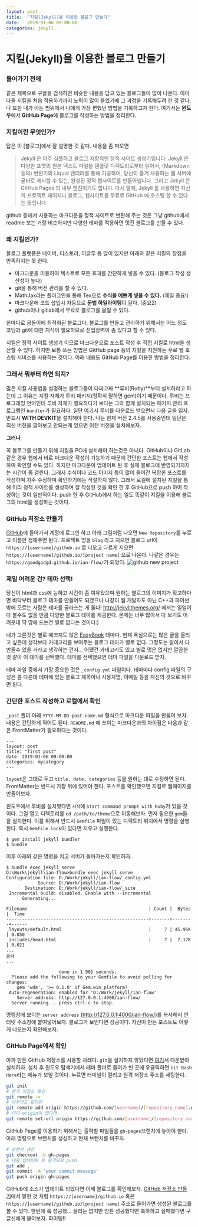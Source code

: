 ```yaml
---
layout: post
title:  "지킬(Jekyll)을 이용한 블로그 만들기"
date:   2019-01-06 09:00:00
categories: jekyll
---
```


# 지킬(Jekyll)을 이용한 블로그 만들기

### 들어가기 전에

같은 제목으로 구글을 검색하면 비슷한 내용을 담고 있는 블로그들이 많이 나온다. 아마 다들 지킬을 처음 적용하기까지 노력이 많이 들었기에 그 과정을 기록해두려 한 것 같다. 나 또한 내가 아는 범위에서 나에게 가장 편했던 방법을 기록하고자 한다. 여기서는 **윈도우**에서 **GitHub Page**에 블로그를 작성하는 방법을 정리한다.

### 지킬이란 무엇인가? 

답은 이 [블로그]에서 잘 설명한 것 같다. 내용을 좀 따오면
> Jekyll 은 아주 심플하고 블로그 지향적인 정적 사이트 생성기입니다. Jekyll 은 다양한 포맷의 원본 텍스트 파일을 템플릿 디렉토리로부터 읽어서, (Markdown 등의) 변환기와 Liquid 렌더러를 통해 가공하여, 당신이 즐겨 사용하는 웹 서버에 곧바로 게시할 수 있는, 완성된 정적 웹사이트를 만들어냅니다. 그리고 Jekyll 은 GitHub Pages 의 내부 엔진이기도 합니다. 다시 말해, Jekyll 을 사용하면 자신의 프로젝트 페이지나 블로그, 웹사이트를 무료로 GitHub 에 호스팅 할 수 있다는 뜻입니다.
> 

github 등에서 사용하는 마크다운을 정적 사이트로 변환해 주는 것은 그냥 github에서 readme 보는 거랑 비슷하지만 다양한 테마를 적용하면 멋진 블로그를 만들 수 있다.  

### 왜 지킬인가?

블로그 플랫폼은 네이버, 티스토리, 이글루 등 많이 있지만 아래와 같은 지킬의 장점을 만족하지는 못 한다.
- 마크다운을 이용하여 텍스트로 모든 효과를 간단하게 넣을 수 있다. (블로그 작성 생산성이 높다)
- git을 통해 버전 관리를 할 수 있다.
- MathJax라는 플러그인을 통해 Tex으로 **수식을 예쁘게 넣을 수 있다.** (제일 중요!)
- 마크다운에 코드 삽입시 자동으로 **문법 하일라이팅**이 된다. (중요2)
- github이나 gitlab에서 무료로 블로그를 올릴 수 있다.

한마디로 공돌이에 최적화된 블로그다. 블로그를 만들고 관리하기 위해서는 어느 정도 코딩과 git에 대한 지식이 필요하므로 진입장벽이 좀 있다고 할 수 있다.

지킬은 정적 사이트 생성기 이므로 마크다운으로 포스트 작성 후 직접 지킬로 html을 생산할 수 있다. 하지만 보통 쓰는 방법은 GitHub page 등의 지킬을 지원하는 무료 웹 호스팅 서비스를 사용하는 것이다. 아래 내용도 GitHub Page를 이용한 방법을 정리한다.

### 그래서 뭐부터 하면 되지?

많은 지킬 사용법을 설명하는 블로그들이 다짜고짜 **루비(Ruby)**부터 설치하라고 하는데 그 이유는 지킬 자체가 루비 패키지(정확히 말하면 gem)이기 때문이다. 루비는 프로그래밍 언어인데 루비 자체가 필요하다기 보다는 그와 함께 설치되는 패키지 관리 프로그램인 `bundler`가 필요하다. 일단 [여기](https://rubyinstaller.org/downloads/)서 루비를 다운로드 받으면서 다음 글을 읽자. 반드시 **WITH DEVKIT**을 설치해야 한다. 나는 현재 버전 2.4.5를 사용중인데 일단은 최신 버전을 깔아보고 안되는게 있으면 이전 버전을 설치해보자.

**그러나** <a id="create-repository"></a> 

꼭 블로그를 만들기 위해 지킬을 PC에 설치해야 하는것은 아니다. GitHub이나 GitLab 같은 경우 웹에서 바로 마크다운 작성이 가능하기 때문에 간단한 포스트는 웹에서 작성하여 확인할 수도 있다. 하지만 마크다운이 업데이트 된 후 실제 블로그에 반영되기까지는 시간이 좀 걸린다. 그래서 수식이나 코드 이미지 등이 많이 들어간 복잡한 포스트를 작성하며 자주 수정하며 확인하기에는 적절하지 않다. 그래서 로컬에 설치된 지킬을 통해 미리 정적 사이트를 생성하며 잘 작성된 것을 확인 한 후 GitHub으로 push 하여 작성하는 것이 일반적이다. push 한 후 GitHub에서 하는 일도 똑같이 지킬을 이용해 블로그의 html을 생성하는 것이다.

### GitHub 저장소 만들기 

[GitHub](https://github.com/)에 들어가서 계정에 로그인 하고 아래 그림처럼 나오면 `New Repository`를 누르고 이름만 정해주면 된다. 프로젝트 명을 `blog` 라고 지으면 블로그 url이 `https://[username]/github.io` 로 나오고 다르게 지으면 `https://[username]/github.io/[project name]` 으로 나온다. 나같은 경우는 `https://goodgodgd.github.io/ian-flow/`가 되었다.
![github new project](/ian-flow/assets/2019-01-06-first-step-to-jekyll/github-new-project.png)

### 제일 어려운 건? 테마 선택!

당신이 html과 css에 능하고 시간이 좀 여유있으며 원하는 블로그의 이미지가 확고하다면 바닥부터 블로그 테마를 만들어도 되겠으나 나같이 웹 개발자도 아닌 C++과 파이썬 밖에 모르는 사람은 테마를 골라쓰는 게 옳다! http://jekyllthemes.org/ 에서는 일일이 다 볼수도 없을 만큼 다양한 블로그 테마를 제공한다. 문제는 너무 많아서 다 보기도 어려운데 딱 맘에 드는건 별로 없다는 것이다:)

내가 고른것은 별로 예쁘지도 않은 [EasyBook](http://laobubu.net/jekyll-theme-EasyBook/) 테마다. 현재 욕심으로는 많은 글을 올리고 싶은데 생각보다 카테고리를 보여주는 블로그 테마가 별로 없다. 그정도는 알아서 다 만들수 있을 거라고 생각하는 건지... 어쨌건 카테고리도 있고 별로 멋은 없지만 깔끔한것 같아 이 테마를 선택했다. 테마를 선택했으면 테마 파일을 다운로드 받자. 

테마 파일 중에서 가장 중요한 것은 `_config.yml` 파일이다. 테마마다 config 파일의 구성은 좀 다른데 테마에 있는 블로그 제목이나 사용자명, 이메일 등을 자신의 것으로 바꾸면 된다.

### 간단한 포스트 작성하고 로컬에서 확인

`_post` 폴더 아래 `YYYY-MM-DD-post-name.md` 형식으로 마크다운 파일을 만들어 보자. 내용은 간단하게 적어도 된다. `README.md` 에 쓰이는 마크다운과의 차이점은 다음과 같은 FrontMatter가 필요하다는 것이다.

```
---
layout: post
title: "first post"
date: 2019-01-06 09:00:00
categories: mycategory
---
```

`layout`은 그대로 두고 `title, date, categories` 등을 원하는 대로 수정하면 된다. FrontMatter는 반드시 가장 위에 있어야 한다. 포스트를 확인했으면 지킬로 웹페이지를 만들어보자.

윈도우에서 루비를 설치했다면 `시작`에 `Start command prompt with Ruby`가 있을 것이다. 그걸 열고 디렉토리를 `cd /path/to/theme`으로 이동해보자. 먼저 필요한 `gem`들을 설치한다. 이를 위해서 반드시 `Gemfile` 파일이 있는 디렉토리 위치에서 명령을 실행한다. 혹시 `Gemfile.lock`이 있다면 지우고 실행한다.

```
$ gem install jekyll bundler
$ bundle
```

이후 아래와 같은 명령을 치고 서버가 돌아가는지 확인하자.

```
$ bundle exec jekyll serve
D:\Work\jekyll\ian-flow>bundle exec jekyll serve
Configuration file: D:/Work/jekyll/ian-flow/_config.yml
            Source: D:/Work/jekyll/ian-flow
       Destination: D:/Work/jekyll/ian-flow/_site
 Incremental build: disabled. Enable with --incremental
      Generating...

Filename                                              | Count |  Bytes |  Time
------------------------------------------------------+-------+--------+------
_layouts/default.html                                 |     7 | 45.95K | 0.050
_includes/head.html                                   |     7 |  7.17K | 0.021
...
중략
...

                    done in 1.901 seconds.
  Please add the following to your Gemfile to avoid polling for changes:
    gem 'wdm', '>= 0.1.0' if Gem.win_platform?
 Auto-regeneration: enabled for 'D:/Work/jekyll/ian-flow'
    Server address: http://127.0.0.1:4000/ian-flow/
  Server running... press ctrl-c to stop.
```

명령창에 보이는 `server address` (http://127.0.0.1:4000/ian-flow/)를 복사해서 인터넷 주소창에 붙여넣어보자. 블로그가 보인다면 성공이다. 자신이 만든 포스트도 어떻게 나오는지 확인해보자.

### GitHub Page에서 확인

아까 만든 GitHub 저장소를 사용할 차례다. `git`을 설치하지 않았다면 [여기](https://git-scm.com/download/win)서 다운받아 설치하자. 설치 후 윈도우 탐색기에서 테마 폴더로 들어가 빈 곳에 우클릭하면 `Git Bash Here`라는 메뉴가 보일 것이다. 누르면 터미널이 열리고 원격 저장소 주소를 세팅한다.
```bash
git init
# 원격 저장소 확인
git remote -v
# 아무것도 없다면
git remote add origin https://github.com/[username]/[repository_name].git
# 이미 origin이 있다면
git remote set-url origin https://github.com/[username]/[repository_name].git
```
GitHub Page를 이용하기 위해서는 출력할 파일들을 `gh-pages`브랜치에 놓아야 한다. 아래 명령으로 브랜치를 생성하고 현재 브랜치를 바꾸자.

```bash
# 브랜치 생성
git checkout -b gh-pages
# 내용 업데이트 후 원격으로 push
git add .
git commit -m 'your commit message'
git push origin gh-pages
```
GitHub에 소스가 업데이트 되었다면 이제 블로그를 확인해보자. [GitHub 저장소 만들기](#create-repository)에서 말한 것 처럼 `https://[username]/github.io`  혹은 `https://[username]/github.io/[project name]` 주소로 들어가면 생성된 블로그를 볼 수 있다. 한번에 쭉 성공했... 을리는 없지만 암튼 성공했다면 축하하고 실패했다면 구글신에게 물어보자. 화이팅!!

